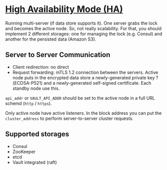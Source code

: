 # [High Availability Mode (HA)](https://developer.hashicorp.com/vault/docs/concepts/ha)
Running multi-server (if data store supports it). One server grabs the lock and becomes the active
node. So, not really scalability. For that, you should implement 2 different storages: one for 
managing the lock (e.g. Consul) and another for the persisted data (Amazon S3).

## Server to Server Communication
- Client redirection: no direct
- Request forwarding: mTLS 1.2 connection between the servers. Active node puts in the encrypted 
data store a newly-generated private key ?(ECDSA-P521) and a newly-generated self-signed 
certificate. Each standby node use this.

`api_addr` or `VAULT_API_ADDR` should be set to the active node in a full URL schemd (`http` /
`https`).

Only active node have active listeners. In the block address you can put the `cluster_address` to 
perform server-to-server cluster requests.

## Supported storages
- Consul
- ZooKeeper
- etcd
- Vault integrated (raft)